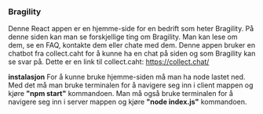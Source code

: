 ### Bragility

Denne React appen er en hjemme-side for en bedrift som heter Bragility. På denne siden kan man se forskjellige ting om Bragility. Man kan lese om dem, se en FAQ, kontakte dem eller chate med dem. Denne appen bruker en chatbot fra collect.caht for å kunne ha en chat på siden og som Bragility kan se svar på. Dette er en link til collect.caht: https://collect.chat/

**instalasjon**
For å kunne bruke hjemme-siden må man ha node lastet ned.
Med det må man bruke terminalen for å navigere seg inn i client mappen og kjøre **"npm start"** kommandoen.
Man må også bruke terminalen for å navigere seg inn i server mappen og kjøre **"node index.js"** kommandoen.
